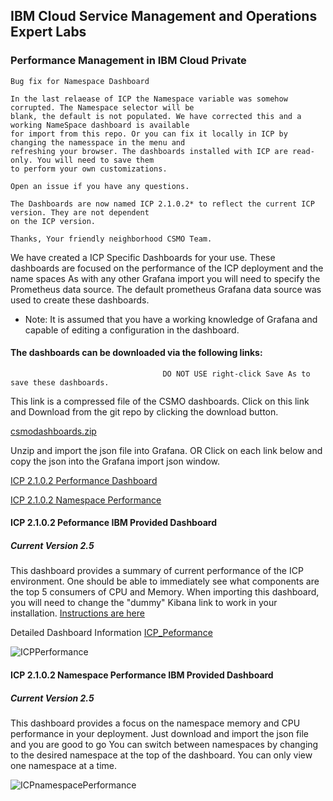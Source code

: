## IBM Cloud Service Management and Operations Expert Labs
### Performance Management in IBM Cloud Private


```
Bug fix for Namespace Dashboard

In the last relaease of ICP the Namespace variable was somehow corrupted. The Namespace selector will be
blank, the default is not populated. We have corrected this and a working NameSpace dashboard is available
for import from this repo. Or you can fix it locally in ICP by changing the namesspace in the menu and
refreshing your browser. The dashboards installed with ICP are read-only. You will need to save them
to perform your own customizations.

Open an issue if you have any questions.

The Dashboards are now named ICP 2.1.0.2* to reflect the current ICP version. They are not dependent
on the ICP version.

Thanks, Your friendly neighborhood CSMO Team.
````

We have created a ICP Specific Dashboards for your use. These dashboards are focused on the performance of the ICP deployment and the name spaces
As with any other Grafana import you will need to specify the Prometheus data source. The default prometheus Grafana data source  was used to create these dashboards.

* Note: It is assumed that you have a working knowledge of Grafana and capable of editing a configuration in the dashboard.

#### The dashboards can be downloaded via the following links:


                                      DO NOT USE right-click Save As to save these dashboards.

This link is a compressed file of the CSMO dashboards. Click on this link and Download from the git repo by clicking the download button.

[csmodashboards.zip](https://github.com/ibm-cloud-architecture/CSMO-ICP/blob/master/grafana/csmodashboards/csmodashboards.zip)

Unzip and import the json file into Grafana.
 OR
Click on each link below and copy the json into the Grafana import json window.

[ICP 2.1.0.2 Performance Dashboard](https://github.com/ibm-cloud-architecture/CSMO-ICP/blob/master/grafana/csmodashboards/ICP%202.1.0.2%20Performance%20IBM%20Provided%202.5-1522946498049.json)

[ICP 2.1.0.2 Namespace Performance](https://github.com/ibm-cloud-architecture/CSMO-ICP/blob/master/grafana/csmodashboards/ICP%202.1.0.2%20Namespaces%20Performance%202.5%20IBM%20Provided-1522946328109.json)

#### ICP 2.1.0.2 Peformance IBM Provided Dashboard
##### Current Version 2.5
This dashboard provides a summary of current performance of the ICP environment. One should be able to immediately see what components are the top 5 consumers of CPU and Memory.  When importing this dashboard, you will need to change the "dummy" Kibana link to work in your installation. [Instructions are here](https://github.com/ibm-cloud-architecture/CSMO-ICP/blob/master/grafana/Edit_Kibana_Link.md)

Detailed Dashboard Information [ICP_Peformance](ICP_Performance_Dashboard_Detail.md)

![ICPPerformance](images/ICPperf1.png)

####  ICP 2.1.0.2 Namespace Performance IBM Provided Dashboard
##### Current Version 2.5
This dashboard provides a focus on the namespace memory and CPU performance in your deployment. Just download and import the json file and you are good to go
You can switch between namespaces by changing to the desired namespace at the top of the dashboard. You can only view one namespace at a time.

![ICPnamespacePerformance](images/ICPnamspperf1.png)
